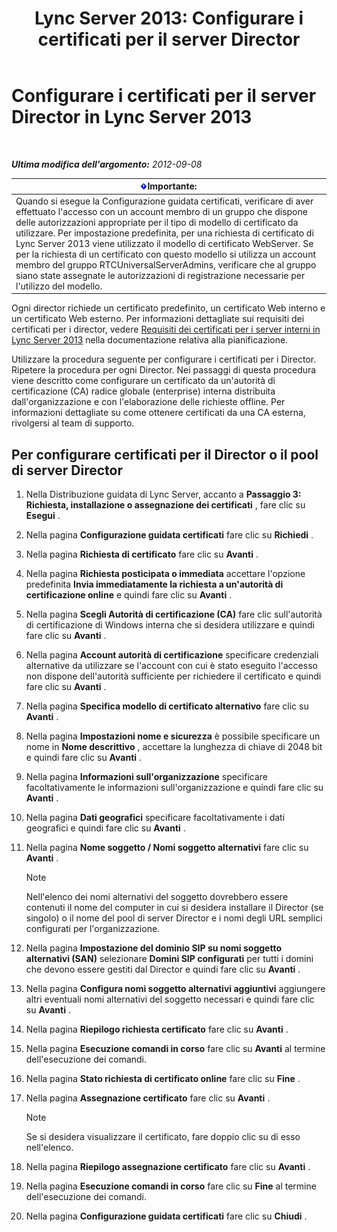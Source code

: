 ﻿---
title: 'Lync Server 2013: Configurare i certificati per il server Director'
TOCTitle: Configurare i certificati per il server Director
ms:assetid: 22988186-15ae-43b1-92f4-0adb3b75a7fd
ms:mtpsurl: https://technet.microsoft.com/it-it/library/Gg398296(v=OCS.15)
ms:contentKeyID: 49299926
ms.date: 08/24/2015
mtps_version: v=OCS.15
ms.translationtype: HT
---

# Configurare i certificati per il server Director in Lync Server 2013

 

_**Ultima modifica dell'argomento:** 2012-09-08_

<table>
<thead>
<tr class="header">
<th><img src="images/Gg412908.important(OCS.15).gif" title="important" alt="important" />Importante:</th>
</tr>
</thead>
<tbody>
<tr class="odd">
<td>Quando si esegue la Configurazione guidata certificati, verificare di aver effettuato l'accesso con un account membro di un gruppo che dispone delle autorizzazioni appropriate per il tipo di modello di certificato da utilizzare. Per impostazione predefinita, per una richiesta di certificato di Lync Server 2013 viene utilizzato il modello di certificato WebServer. Se per la richiesta di un certificato con questo modello si utilizza un account membro del gruppo RTCUniversalServerAdmins, verificare che al gruppo siano state assegnate le autorizzazioni di registrazione necessarie per l'utilizzo del modello.</td>
</tr>
</tbody>
</table>


Ogni director richiede un certificato predefinito, un certificato Web interno e un certificato Web esterno. Per informazioni dettagliate sui requisiti dei certificati per i director, vedere [Requisiti dei certificati per i server interni in Lync Server 2013](lync-server-2013-certificate-requirements-for-internal-servers.md) nella documentazione relativa alla pianificazione.

Utilizzare la procedura seguente per configurare i certificati per i Director. Ripetere la procedura per ogni Director. Nei passaggi di questa procedura viene descritto come configurare un certificato da un'autorità di certificazione (CA) radice globale (enterprise) interna distribuita dall'organizzazione e con l'elaborazione delle richieste offline. Per informazioni dettagliate su come ottenere certificati da una CA esterna, rivolgersi al team di supporto.

## Per configurare certificati per il Director o il pool di server Director

1.  Nella Distribuzione guidata di Lync Server, accanto a **Passaggio 3: Richiesta, installazione o assegnazione dei certificati** , fare clic su **Esegui** .

2.  Nella pagina **Configurazione guidata certificati** fare clic su **Richiedi** .

3.  Nella pagina **Richiesta di certificato** fare clic su **Avanti** .

4.  Nella pagina **Richiesta posticipata o immediata** accettare l'opzione predefinita **Invia immediatamente la richiesta a un'autorità di certificazione online** e quindi fare clic su **Avanti** .

5.  Nella pagina **Scegli Autorità di certificazione (CA)** fare clic sull'autorità di certificazione di Windows interna che si desidera utilizzare e quindi fare clic su **Avanti** .

6.  Nella pagina **Account autorità di certificazione** specificare credenziali alternative da utilizzare se l'account con cui è stato eseguito l'accesso non dispone dell'autorità sufficiente per richiedere il certificato e quindi fare clic su **Avanti** .

7.  Nella pagina **Specifica modello di certificato alternativo** fare clic su **Avanti** .

8.  Nella pagina **Impostazioni nome e sicurezza** è possibile specificare un nome in **Nome descrittivo** , accettare la lunghezza di chiave di 2048 bit e quindi fare clic su **Avanti** .

9.  Nella pagina **Informazioni sull'organizzazione** specificare facoltativamente le informazioni sull'organizzazione e quindi fare clic su **Avanti** .

10. Nella pagina **Dati geografici** specificare facoltativamente i dati geografici e quindi fare clic su **Avanti** .

11. Nella pagina **Nome soggetto / Nomi soggetto alternativi** fare clic su **Avanti** .
    

    > [!NOTE]
    > Nell'elenco dei nomi alternativi del soggetto dovrebbero essere contenuti il nome del computer in cui si desidera installare il Director (se singolo) o il nome del pool di server Director e i nomi degli URL semplici configurati per l'organizzazione.



12. Nella pagina **Impostazione del dominio SIP su nomi soggetto alternativi (SAN)** selezionare **Domini SIP configurati** per tutti i domini che devono essere gestiti dal Director e quindi fare clic su **Avanti** .

13. Nella pagina **Configura nomi soggetto alternativi aggiuntivi** aggiungere altri eventuali nomi alternativi del soggetto necessari e quindi fare clic su **Avanti** .

14. Nella pagina **Riepilogo richiesta certificato** fare clic su **Avanti** .

15. Nella pagina **Esecuzione comandi in corso** fare clic su **Avanti** al termine dell'esecuzione dei comandi.

16. Nella pagina **Stato richiesta di certificato online** fare clic su **Fine** .

17. Nella pagina **Assegnazione certificato** fare clic su **Avanti** .
    

    > [!NOTE]
    > Se si desidera visualizzare il certificato, fare doppio clic su di esso nell'elenco.



18. Nella pagina **Riepilogo assegnazione certificato** fare clic su **Avanti** .

19. Nella pagina **Esecuzione comandi in corso** fare clic su **Fine** al termine dell'esecuzione dei comandi.

20. Nella pagina **Configurazione guidata certificati** fare clic su **Chiudi** .

